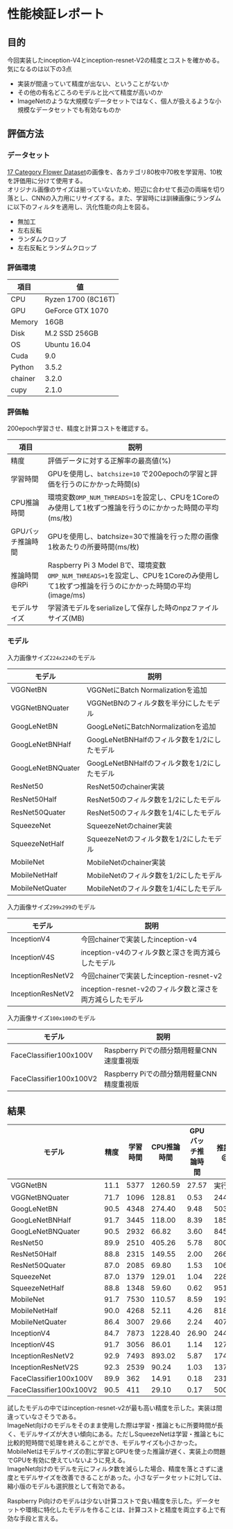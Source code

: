 # 性能検証レポート

## 目的

今回実装したinception-V4とinception-resnet-V2の精度とコストを確かめる。気になるのは以下の3点  

* 実装が間違っていて精度が出ない、ということがないか
* その他の有名どころのモデルと比べて精度が高いのか
* ImageNetのような大規模なデータセットではなく、個人が扱えるような小規模なデータセットでも有効なものか

## 評価方法

### データセット

[17 Category Flower Dataset](http://www.robots.ox.ac.uk/~vgg/data/flowers/17/)の画像を、各カテゴリ80枚中70枚を学習用、10枚を評価用に分けて使用する。  
オリジナル画像のサイズは揃っていないため、短辺に合わせて長辺の両端を切り落とし、CNNの入力用にリサイズする。また、学習時には訓練画像にランダムに以下のフィルタを適用し、汎化性能の向上を図る。

* 無加工
* 左右反転
* ランダムクロップ
* 左右反転とランダムクロップ

### 評価環境

| 項目 | 値 |
| ---- | --- |
| CPU  | Ryzen 1700 (8C16T) |
| GPU  | GeForce GTX 1070 |
| Memory | 16GB |
| Disk | M.2 SSD 256GB |
| OS | Ubuntu 16.04 |
| Cuda | 9.0 |
| Python | 3.5.2 |
| chainer | 3.2.0 |
| cupy | 2.1.0 |

### 評価軸

200epoch学習させ、精度と計算コストを確認する。

| 項目 | 説明 |
| ---- | ---- |
| 精度 | 評価データに対する正解率の最高値(%) |
| 学習時間 | GPUを使用し、`batchsize=10` で200epochの学習と評価を行うのにかかった時間(s) |
| CPU推論時間 | 環境変数`OMP_NUM_THREADS=1`を設定し、CPUを1Coreのみ使用して1枚ずつ推論を行うのにかかった時間の平均(ms/枚) |
| GPUバッチ推論時間 | GPUを使用し、batchsize=30で推論を行った際の画像1枚あたりの所要時間(ms/枚) |
| 推論時間@RPi | Raspberry Pi 3 Model Bで、環境変数`OMP_NUM_THREADS=1`を設定し、CPUを1Coreのみ使用して1枚ずつ推論を行うのにかかった時間の平均(image/ms) |
| モデルサイズ | 学習済モデルをserializeして保存した時のnpzファイルサイズ(MB) |

### モデル

入力画像サイズ`224x224`のモデル

| モデル | 説明 |
| --- | --- |
| VGGNetBN | VGGNetにBatch Normalizationを追加 |
| VGGNetBNQuater | VGGNetBNのフィルタ数を半分にしたモデル |
| GoogLeNetBN | GoogLeNetにBatchNormalizationを追加 |
| GoogLeNetBNHalf | GoogLeNetBNHalfのフィルタ数を1/2にしたモデル |
| GoogLeNetBNQuater | GoogLeNetBNHalfのフィルタ数を1/2にしたモデル |
| ResNet50 | ResNet50のchainer実装 |
| ResNet50Half | ResNet50のフィルタ数を1/2にしたモデル |
| ResNet50Quater | ResNet50のフィルタ数を1/4にしたモデル |
| SqueezeNet | SqueezeNetのchainer実装 |
| SqueezeNetHalf | SqueezeNetのフィルタ数を1/2にしたモデル |
| MobileNet | MobileNetのchainer実装 |
| MobileNetHalf | MobileNetのフィルタ数を1/2にしたモデル |
| MobileNetQuater | MobileNetのフィルタ数を1/4にしたモデル |

入力画像サイズ`299x299`のモデル

| モデル | 説明 |
| --- | --- |
| InceptionV4 | 今回chainerで実装したinception-v4 |
| InceptionV4S | inception-v4のフィルタ数と深さを両方減らしたモデル |
| InceptionResNetV2 | 今回chainerで実装したinception-resnet-v2 |
| InceptionResNetV2 | inception-resnet-v2のフィルタ数と深さを両方減らしたモデル |

入力画像サイズ`100x100`のモデル

| モデル | 説明 |
| --- | --- |
| FaceClassifier100x100V | Raspberry Piでの顔分類用軽量CNN 速度重視版 |
| FaceClassifier100x100V2 | Raspberry Piでの顔分類用軽量CNN 精度重視版 |

## 結果

| モデル                 | 精度 | 学習時間  | CPU推論時間 | GPUバッチ推論時間 | 推論時間@RPi | モデルサイズ |
| ---------------------- | ---- | --------- | ----------- | ----------------- | ------------ | ------------ |
| VGGNetBN               | 11.1 | 5377      | 1260.59     | 27.57             | 実行不能     | 474M         |
| VGGNetBNQuater         | 71.7 | 1096      | 128.81      | 0.53              | 2442.67      | 30M          |
| GoogLeNetBN            | 90.5 | 4348      | 274.40      | 9.48              | 5031.91      | 53M          |
| GoogLeNetBNHalf        | 91.7 | 3445      | 118.00      | 8.39              | 1851.46      | 14M          |
| GoogLeNetBNQuater      | 90.5 | 2932      | 66.82       | 3.60              | 845.61       | 3.5M         |
| ResNet50               | 89.9 | 2510      | 405.26      | 5.78              | 8000.83      | 84M          |
| ResNet50Half           | 88.8 | 2315      | 149.55      | 2.00              | 2668.44      | 22M          |
| ResNet50Quater         | 87.0 | 2085      | 69.80       | 1.53              | 1065.56      | 5.4M         |
| SqueezeNet             | 87.0 | 1379      | 129.01      | 1.04              | 2285.15      | 2.7M         |
| SqueezeNetHalf         | 88.8 | 1348      | 59.60       | 0.62              | 951.39       | 736K         |
| MobileNet              | 91.7 | 7530      | 110.57      | 8.59              | 1939.66      | 7.9M         |
| MobileNetHalf          | 90.0 | 4268      | 52.11       | 4.26              | 818.22       | 2.1M         |
| MobileNetQuater        | 86.4 | 3007      | 29.66       | 2.24              | 407.22       | 602K         |
| InceptionV4            | 84.7 | 7873      | 1228.40     | 26.90             | 24491.11     | 147M         |
| InceptionV4S           | 91.7 | 3056      | 86.01       | 1.14              | 1278.07      | 1.9M         |
| InceptionResNetV2      | 92.9 | 7493      | 893.02      | 5.87              | 17431.35     | 105M         |
| InceptionResNetV2S     | 92.3 | 2539      | 90.24       | 1.03              | 1370.79      | 2.7M         |
| FaceClassifier100x100V | 89.9 | 362       | 14.91       | 0.18              | 231.38       | 379K         |
| FaceClassifier100x100V2| 90.5 | 411       | 29.10       | 0.17              | 500.85       | 4.1M         |

試したモデルの中ではinception-resnet-v2が最も高い精度を示した。実装は間違っていなさそうである。  
ImageNet向けのモデルをそのまま使用した際は学習・推論ともに所要時間が長く、モデルサイズが大きい傾向にある。ただしSqueezeNetは学習・推論ともに比較的短時間で処理を終えることができ、モデルサイズも小さかった。MobileNetはモデルサイズの割に学習とGPUを使った推論が遅く、実装上の問題でGPUを有効に使えていないように見える。  
ImageNet向けのモデルを元にフィルタ数を減らした場合、精度を落とさずに速度とモデルサイズを改善できることがあった。小さなデータセットに対しては、縮小版のモデルも選択肢として有効である。

Raspberry Pi向けのモデルは少ない計算コストで良い精度を示した。データセットや環境に特化したモデルを作ることは、計算コストと精度を両立する上で有効な手段と言える。
